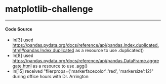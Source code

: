 # matplotlib-challenge
-----------------------------
#### Code Source
* In[3] used https://pandas.pydata.org/docs/reference/api/pandas.Index.duplicated.html#pandas.Index.duplicated as a resource to use .duplicated()
* In[8] used https://pandas.pydata.org/docs/reference/api/pandas.DataFrame.aggregate.html as a resource to use .agg()
* In[15] received "flierprops={'markerfacecolor':'red', 'markersize':12}" during office hours with Dr. Arrington
